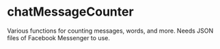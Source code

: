 # chatMessageCounter
Various functions for counting messages, words, and more. Needs JSON files of Facebook Messenger to use.
